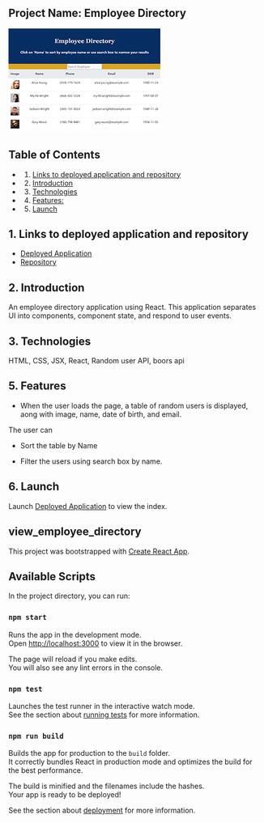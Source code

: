## Project Name: Employee Directory

[![picture 2](public/ed.jpg)](https://sskumar4.github.io/view_employee_directory/) 


## Table of Contents

<!-- vscode-markdown-toc -->
* 1. [Links to deployed application and repository](#Linkstodeployedapplicationandrepository)
* 2. [Introduction](#Introduction)
* 3. [Technologies](#Technologies)
* 4. [Features:](#Features)
* 5. [Launch](#Launch)

<!-- vscode-markdown-toc-config
	numbering=true
	autoSave=true
	/vscode-markdown-toc-config -->
<!-- /vscode-markdown-toc -->

##  1. <a name='Linkstodeployedapplicationandrepository'></a>Links to deployed application and repository
* [Deployed Application](https://sskumar4.github.io/view_employee_directory/)
* [Repository](https://github.com/sskumar4/view_employee_directory)

##  2. <a name='Introduction'></a>Introduction   
An employee directory application using React. This application separates UI into components, component state, and respond to user events.

##  3. <a name='Technologies'></a>Technologies 
HTML, CSS, JSX, React, Random user API, boors api

##  5. <a name='Features'></a>Features
 * When the user loads the page, a table of random users is displayed, aong with image, name, date of birth, and email. 

The user can

  * Sort the table by Name

  * Filter the users using search box by name.
  

##  6. <a name='Launch'></a>Launch

Launch [Deployed Application](https://mysterious-oasis-01338.herokuapp.com/) to view the index. 


## view_employee_directory
This project was bootstrapped with [Create React App](https://github.com/facebook/create-react-app).

## Available Scripts

In the project directory, you can run:

### `npm start`

Runs the app in the development mode.<br />
Open [http://localhost:3000](http://localhost:3000) to view it in the browser.

The page will reload if you make edits.<br />
You will also see any lint errors in the console.

### `npm test`

Launches the test runner in the interactive watch mode.<br />
See the section about [running tests](https://facebook.github.io/create-react-app/docs/running-tests) for more information.

### `npm run build`

Builds the app for production to the `build` folder.<br />
It correctly bundles React in production mode and optimizes the build for the best performance.

The build is minified and the filenames include the hashes.<br />
Your app is ready to be deployed!

See the section about [deployment](https://facebook.github.io/create-react-app/docs/deployment) for more information.


